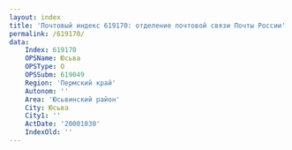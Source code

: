 ```yaml
---
layout: index
title: 'Почтовый индекс 619170: отделение почтовой связи Почты России'
permalink: /619170/
data:
    Index: 619170
    OPSName: Юсьва
    OPSType: О
    OPSSubm: 619049
    Region: 'Пермский край'
    Autonom: ''
    Area: 'Юсьвинский район'
    City: Юсьва
    City1: ''
    ActDate: '20001030'
    IndexOld: ''
---
```

